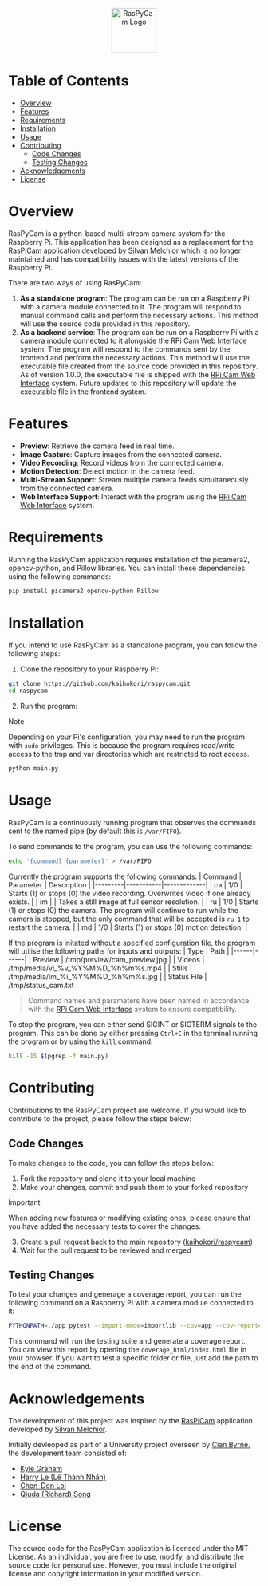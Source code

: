 <p align="center"><img src="https://github.com/user-attachments/assets/d634bc77-e3c0-43f4-958c-3c3a0b03a2d6" height="90px" alt="RasPyCam Logo"></p>

<h1>Table of Contents</h1>

- [Overview](#overview)
- [Features](#features)
- [Requirements](#requirements)
- [Installation](#installation)
- [Usage](#usage)
- [Contributing](#contributing)
    - [Code Changes](#code-changes)
    - [Testing Changes](#testing-changes)
- [Acknowledgements](#acknowledgements)
- [License](#license)

<h1>Overview</h1>

RasPyCam is a python-based multi-stream camera system for the Raspberry Pi. This application has been designed as a replacement for the [RasPiCam](https://github.com/silvanmelchior/userland/tree/master/host_applications/linux/apps/raspicam) application developed by [Silvan Melchior](https://github.com/silvanmelchior) which is no longer maintained and has compatibility issues with the latest versions of the Raspberry Pi. 

There are two ways of using RasPyCam:
1. **As a standalone program**: The program can be run on a Raspberry Pi with a camera module connected to it. The program will respond to manual command calls and perform the necessary actions. This method will use the source code provided in this repository. 
2. **As a backend service**: The program can be run on a Raspberry Pi with a camera module connected to it alongside the [RPi Cam Web Interface](https://github.com/silvanmelchior/RPi_Cam_Web_Interface) system. The program will respond to the commands sent by the frontend and perform the necessary actions. This method will use the executable file created from the source code provided in this repository. As of version 1.0.0, the executable file is shipped with the [RPi Cam Web Interface](https://github.com/silvanmelchior/RPi_Cam_Web_Interface) system. Future updates to this repository will update the executable file in the frontend system. 

<h1>Features</h1>

- **Preview**: Retrieve the camera feed in real time. 
- **Image Capture**: Capture images from the connected camera. 
- **Video Recording**: Record videos from the connected camera. 
- **Motion Detection**: Detect motion in the camera feed. 
- **Multi-Stream Support**: Stream multiple camera feeds simultaneously from the connected camera.
- **Web Interface Support**: Interact with the program using the [RPi Cam Web Interface](https://github.com/silvanmelchior/RPi_Cam_Web_Interface) system. 

<h1>Requirements</h1>

Running the RasPyCam application requires installation of the picamera2, opencv-python, and Pillow libraries. You can install these dependencies using the following commands: 

```bash
pip install picamera2 opencv-python Pillow
```

<h1>Installation</h1>

If you intend to use RasPyCam as a standalone program, you can follow the following steps:

1. Clone the repository to your Raspberry Pi:
```bash
git clone https://github.com/kaihokori/raspycam.git
cd raspycam
```

2. Run the program:

> [!NOTE]
> Depending on your Pi's configuration, you may need to run the program with `sudo` privileges. This is because the program requires read/write access to the tmp and var directories which are restricted to root access. 

```bash
python main.py
```

<h1>Usage</h1>

RasPyCam is a continuously running program that observes the commands sent to the named pipe (by default this is `/var/FIFO`). 

To send commands to the program, you can use the following commands:
```bash
echo '{command} {parameter}' > /var/FIFO
```

Currently the program supports the following commands:
| Command | Parameter | Description |
|---------|-----------|-------------|
| ca | 1/0 | Starts (1) or stops (0) the video recording. Overwrites video if one already exists. |
| im |  | Takes a still image at full sensor resolution. |
| ru | 1/0 | Starts (1) or stops (0) the camera. The program will continue to run while the camera is stopped, but the only command that will be accepted is `ru 1` to restart the camera. |
| md | 1/0 | Starts (1) or stops (0) motion detection. |

If the program is initated without a specified configuration file, the program will utilise the following paths for inputs and outputs:
| Type | Path |
|------|------|
| Preview | /tmp/preview/cam_preview.jpg |
| Videos | /tmp/media/vi_%v_%Y%M%D_%h%m%s.mp4 |
| Stills | /tmp/media/im_%i_%Y%M%D_%h%m%s.jpg |
| Status File | /tmp/status_cam.txt |

> Command names and parameters have been named in accordance with the [RPi Cam Web Interface](https://github.com/silvanmelchior/RPi_Cam_Web_Interface) system to ensure compatibility.

To stop the program, you can either send SIGINT or SIGTERM signals to the program. This can be done by either pressing `Ctrl+C` in the terminal running the program or by using the `kill` command.

```bash
kill -15 $(pgrep -f main.py)
```

<h1>Contributing</h1>

Contributions to the RasPyCam project are welcome. If you would like to contribute to the project, please follow the steps below:

<h2>Code Changes</h2>

To make changes to the code, you can follow the steps below:

1. Fork the repository and clone it to your local machine
2. Make your changes, commit and push them to your forked repository

> [!IMPORTANT]
> When adding new features or modifying existing ones, please ensure that you have added the necessary tests to cover the changes. 

3. Create a pull request back to the main repository ([kaihokori/raspycam](https://github.com/kaihokori/raspycam))
4. Wait for the pull request to be reviewed and merged

<h2>Testing Changes</h2>

To test your changes and generage a coverage report, you can run the following command on a Raspberry Pi with a camera module connected to it: 

```bash
PYTHONPATH=./app pytest --import-mode=importlib --cov=app --cov-report=term --cov-report=html:coverage_html --cov-config=tests/.coveragerc
```

This command will run the testing suite and generate a coverage report. You can view this report by opening the `coverage_html/index.html` file in your browser. If you want to test a specific folder or file, just add the path to the end of the command. 

<h1>Acknowledgements</h1>

The development of this project was inspired by the [RasPiCam](https://github.com/silvanmelchior/userland/tree/master/host_applications/linux/apps/raspicam) application developed by [Silvan Melchior](https://github.com/silvanmelchior). 

Initially devleoped as part of a University project overseen by [Cian Byrne](https://github.com/wallarug), the development team consisted of: 
- [Kyle Graham](https://github.com/kaihokori)
- [Harry Le (Lê Thành Nhân)](https://github.com/NhanDotJS)
- [Chen-Don Loi](https://github.com/Chen-Loi)
- [Qiuda (Richard) Song](https://github.com/RichardQiudaSong)

<h1>License</h1>

The source code for the RasPyCam application is licensed under the MIT License. As an individual, you are free to use, modify, and distribute the source code for personal use. However, you must include the original license and copyright information in your modified version. 
